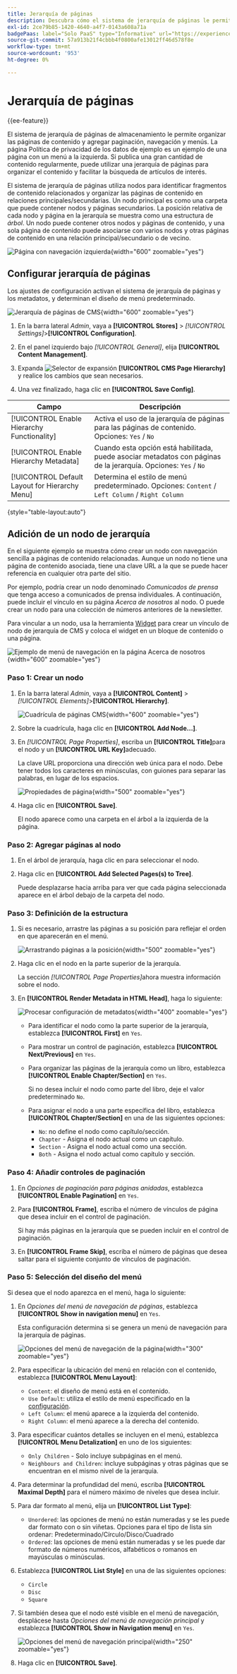 ```yaml
---
title: Jerarquía de páginas
description: Descubra cómo el sistema de jerarquía de páginas le permite organizar las páginas de contenido y agregar paginación, navegación y menús.
exl-id: 2ce79b85-1420-4640-a4f7-0143a608a71a
badgePaas: label="Solo PaaS" type="Informative" url="https://experienceleague.adobe.com/en/docs/commerce/user-guides/product-solutions" tooltip="Se aplica solo a proyectos de Adobe Commerce en la nube (infraestructura PaaS administrada por Adobe) y a proyectos locales."
source-git-commit: 57a913b21f4cbbb4f0800afe13012ff46d578f8e
workflow-type: tm+mt
source-wordcount: '953'
ht-degree: 0%

---
```


# Jerarquía de páginas

{{ee-feature}}

El sistema de jerarquía de páginas de almacenamiento le permite organizar las páginas de contenido y agregar paginación, navegación y menús. La página Política de privacidad de los datos de ejemplo es un ejemplo de una página con un menú a la izquierda. Si publica una gran cantidad de contenido regularmente, puede utilizar una jerarquía de páginas para organizar el contenido y facilitar la búsqueda de artículos de interés.

El sistema de jerarquía de páginas utiliza nodos para identificar fragmentos de contenido relacionados y organizar las páginas de contenido en relaciones principales/secundarias. Un nodo principal es como una carpeta que puede contener nodos y páginas secundarios. La posición relativa de cada nodo y página en la jerarquía se muestra como una estructura de _árbol_. Un nodo puede contener otros nodos y páginas de contenido, y una sola página de contenido puede asociarse con varios nodos y otras páginas de contenido en una relación principal/secundario o de vecino.

![Página con navegación izquierda](./assets/storefront-privacy-policy.png){width="600" zoomable="yes"}

## Configurar jerarquía de páginas

Los ajustes de configuración activan el sistema de jerarquía de páginas y los metadatos, y determinan el diseño de menú predeterminado.

![Jerarquía de páginas de CMS](./assets/content-management-cms-page-hierarchy.png){width="600" zoomable="yes"}

1. En la barra lateral _Admin_, vaya a **[!UICONTROL Stores]** > _[!UICONTROL Settings]_>**[!UICONTROL Configuration]**.

1. En el panel izquierdo bajo _[!UICONTROL General]_, elija **[!UICONTROL Content Management]**.

1. Expanda ![Selector de expansión](../assets/icon-display-expand.png) **[!UICONTROL CMS Page Hierarchy]** y realice los cambios que sean necesarios.

1. Una vez finalizado, haga clic en **[!UICONTROL Save Config]**.

| Campo | Descripción |
|--- |--- |
| [!UICONTROL Enable Hierarchy Functionality] | Activa el uso de la jerarquía de páginas para las páginas de contenido. Opciones: `Yes` / `No` |
| [!UICONTROL Enable Hierarchy Metadata] | Cuando esta opción está habilitada, puede asociar metadatos con páginas de la jerarquía. Opciones: `Yes` / `No` |
| [!UICONTROL Default Layout for Hierarchy Menu] | Determina el estilo de menú predeterminado. Opciones: `Content` / `Left Column` / `Right Column` |

{style="table-layout:auto"}

## Adición de un nodo de jerarquía

En el siguiente ejemplo se muestra cómo crear un nodo con navegación sencilla a páginas de contenido relacionadas. Aunque un nodo no tiene una página de contenido asociada, tiene una clave URL a la que se puede hacer referencia en cualquier otra parte del sitio.

Por ejemplo, podría crear un nodo denominado _Comunicados de prensa_ que tenga acceso a comunicados de prensa individuales. A continuación, puede incluir el vínculo en su página _Acerca de nosotros_ al nodo. O puede crear un nodo para una colección de números anteriores de la newsletter.

Para vincular a un nodo, usa la herramienta [Widget](widgets.md) para crear un vínculo de nodo de jerarquía de CMS y coloca el widget en un bloque de contenido o una página.

![Ejemplo de menú de navegación en la página Acerca de nosotros](./assets/page-navigation-storefront.png){width="600" zoomable="yes"}

### Paso 1: Crear un nodo

1. En la barra lateral _Admin_, vaya a **[!UICONTROL Content]** > _[!UICONTROL Elements]_>**[!UICONTROL Hierarchy]**.

   ![Cuadrícula de páginas CMS](./assets/page-hierarchy-cms-pages.png){width="600" zoomable="yes"}

1. Sobre la cuadrícula, haga clic en **[!UICONTROL Add Node...]**.

1. En _[!UICONTROL Page Properties]_, escriba un **[!UICONTROL Title]**&#x200B;para el nodo y un **[!UICONTROL URL Key]**&#x200B;adecuado.

   La clave URL proporciona una dirección web única para el nodo. Debe tener todos los caracteres en minúsculas, con guiones para separar las palabras, en lugar de los espacios.

   ![Propiedades de página](./assets/page-hierarchy-add-node-page-properties.png){width="500" zoomable="yes"}

1. Haga clic en **[!UICONTROL Save]**.

   El nodo aparece como una carpeta en el árbol a la izquierda de la página.

### Paso 2: Agregar páginas al nodo

1. En el árbol de jerarquía, haga clic en para seleccionar el nodo.

1. Haga clic en **[!UICONTROL Add Selected Pages(s) to Tree]**.

   Puede desplazarse hacia arriba para ver que cada página seleccionada aparece en el árbol debajo de la carpeta del nodo.

### Paso 3: Definición de la estructura

1. Si es necesario, arrastre las páginas a su posición para reflejar el orden en que aparecerán en el menú.

   ![Arrastrando páginas a la posición](./assets/page-hierarchy-drag-to-position.png){width="500" zoomable="yes"}

1. Haga clic en el nodo en la parte superior de la jerarquía.

   La sección _[!UICONTROL Page Properties]_&#x200B;ahora muestra información sobre el nodo.

1. En **[!UICONTROL Render Metadata in HTML Head]**, haga lo siguiente:

   ![Procesar configuración de metadatos](./assets/page-hierarchy-render-metadata.png){width="400" zoomable="yes"}

   - Para identificar el nodo como la parte superior de la jerarquía, establezca **[!UICONTROL First]** en `Yes`.

   - Para mostrar un control de paginación, establezca **[!UICONTROL Next/Previous]** en `Yes`.

   - Para organizar las páginas de la jerarquía como un libro, establezca **[!UICONTROL Enable Chapter/Section]** en `Yes`.

     Si no desea incluir el nodo como parte del libro, deje el valor predeterminado `No`.

   - Para asignar el nodo a una parte específica del libro, establezca **[!UICONTROL Chapter/Section]** en una de las siguientes opciones:

      - `No`: no define el nodo como capítulo/sección.
      - `Chapter` - Asigna el nodo actual como un capítulo.
      - `Section` - Asigna el nodo actual como una sección.
      - `Both` - Asigna el nodo actual como capítulo y sección.

### Paso 4: Añadir controles de paginación

1. En _Opciones de paginación para páginas anidadas_, establezca **[!UICONTROL Enable Pagination]** en `Yes`.

1. Para **[!UICONTROL Frame]**, escriba el número de vínculos de página que desea incluir en el control de paginación.

   Si hay más páginas en la jerarquía que se pueden incluir en el control de paginación.

1. En **[!UICONTROL Frame Skip]**, escriba el número de páginas que desea saltar para el siguiente conjunto de vínculos de paginación.

### Paso 5: Selección del diseño del menú

Si desea que el nodo aparezca en el menú, haga lo siguiente:

1. En _Opciones del menú de navegación de páginas_, establezca **[!UICONTROL Show in navigation menu]** en `Yes`.

   Esta configuración determina si se genera un menú de navegación para la jerarquía de páginas.

   ![Opciones del menú de navegación de la página](./assets/page-hierarchy-page-navigation-menu-options.png){width="300" zoomable="yes"}

1. Para especificar la ubicación del menú en relación con el contenido, establezca **[!UICONTROL Menu Layout]**:

   - `Content`: el diseño de menú está en el contenido.
   - `Use Default`: utiliza el estilo de menú especificado en la [configuración](../configuration-reference/general/content-management.md).
   - `Left Column`: el menú aparece a la izquierda del contenido.
   - `Right Column`: el menú aparece a la derecha del contenido.

1. Para especificar cuántos detalles se incluyen en el menú, establezca **[!UICONTROL Menu Detalization]** en uno de los siguientes:

   - `Only Children` - Solo incluye subpáginas en el menú.
   - `Neighbours and Children`: incluye subpáginas y otras páginas que se encuentran en el mismo nivel de la jerarquía.

1. Para determinar la profundidad del menú, escriba **[!UICONTROL Maximal Depth]** para el número máximo de niveles que desea incluir.

1. Para dar formato al menú, elija un **[!UICONTROL List Type]**:

   - `Unordered`: las opciones de menú no están numeradas y se les puede dar formato con o sin viñetas. Opciones para el tipo de lista sin ordenar: Predeterminado/Círculo/Disco/Cuadrado
   - `Ordered`: las opciones de menú están numeradas y se les puede dar formato de números numéricos, alfabéticos o romanos en mayúsculas o minúsculas.

1. Establezca **[!UICONTROL List Style]** en una de las siguientes opciones:

   - `Circle`
   - `Disc`
   - `Square`

1. Si también desea que el nodo esté visible en el menú de navegación, desplácese hasta _Opciones del menú de navegación principal_ y establezca **[!UICONTROL Show in Navigation menu]** en `Yes`.

   ![Opciones del menú de navegación principal](./assets/page-hierarchy-main-navigation-menu-options.png){width="250" zoomable="yes"}

1. Haga clic en **[!UICONTROL Save]**.
